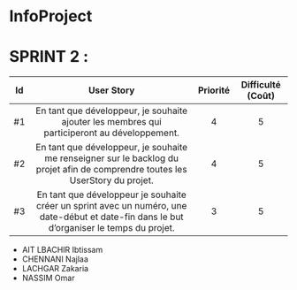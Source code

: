 # InfoProject

# SPRINT 2 :
| Id |      User Story      |  Priorité |  Difficulté (Coût) |
|:--:|:----------------------------------------------------------------------------:|:-:|:-:|
| #1 | En tant que développeur, je souhaite ajouter les membres qui participeront au développement. | 4 | 5 | 
| #2 | En tant que développeur, je souhaite me renseigner sur le backlog du projet afin de comprendre toutes les UserStory du projet. | 4 | 5 | 
| #3 | En tant que développeur je souhaite créer un sprint avec un numéro, une date-début et date-fin dans le but d’organiser le temps du projet.| 3 | 5 | 









* AIT LBACHIR Ibtissam
* CHENNANI Najlaa 
* LACHGAR Zakaria
* NASSIM Omar
